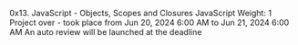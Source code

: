 0x13. JavaScript - Objects, Scopes and Closures
JavaScript
 Weight: 1
 Project over - took place from Jun 20, 2024 6:00 AM to Jun 21, 2024 6:00 AM
 An auto review will be launched at the deadline
